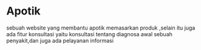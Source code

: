 # Apotik
sebuah website yang membantu apotik memasarkan produk ,selain itu juga ada fitur konsultasi yaitu konsultasi tentang diagnosa awal sebuah penyakit,dan juga ada pelayanan informasi
